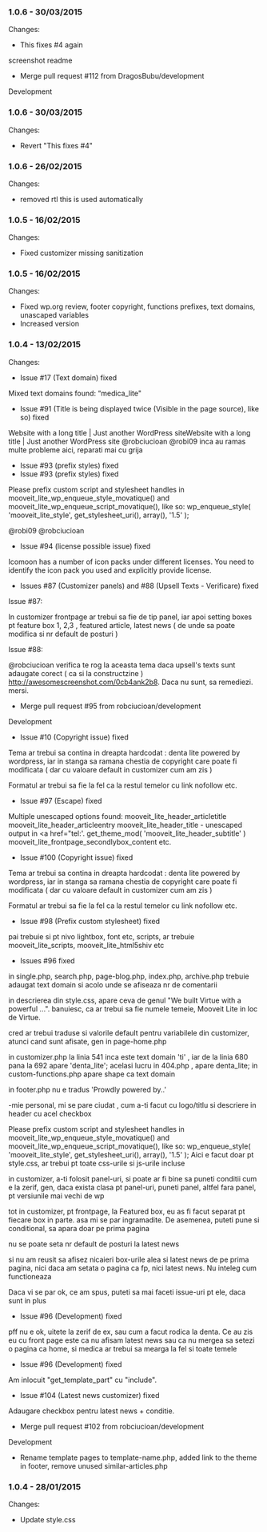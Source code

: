 

### 1.0.6 - 30/03/2015

 Changes: 


 * This fixes #4 again

screenshot
readme
 * Merge pull request #112 from DragosBubu/development

Development


### 1.0.6 - 30/03/2015

 Changes: 


 * Revert "This fixes #4"


### 1.0.6 - 26/02/2015

 Changes: 


 * removed rtl this is used automatically


### 1.0.5 - 16/02/2015

 Changes: 


 * Fixed customizer missing sanitization


### 1.0.5 - 16/02/2015

 Changes: 


 * Fixed wp.org review, footer copyright, functions prefixes, text domains, unascaped variables
 * Increased version


### 1.0.4 - 13/02/2015

 Changes: 


 * Issue #17 (Text domain) fixed

Mixed text domains found: “medica_lite"
 * Issue #91 (Title is being displayed twice (Visible in the page source), like so) fixed

Website with a long title | Just another WordPress siteWebsite with a
long title | Just another WordPress site
@robciucioan @robi09 inca au ramas multe probleme aici, reparati mai cu
grija
 * Issue #93 (prefix styles) fixed
 * Issue #93 (prefix styles) fixed

Please prefix custom script and stylesheet handles in
mooveit_lite_wp_enqueue_style_movatique() and
mooveit_lite_wp_enqueue_script_movatique(), like so:
wp_enqueue_style( 'mooveit_lite_style', get_stylesheet_uri(), array(),
'1.5' );

@robi09 @robciucioan
 * Issue #94 (license possible issue) fixed

Icomoon has a number of icon packs under different licenses. You need to
identify the icon pack you used and explicitly provide license.
 * Issues #87 (Customizer panels) and #88 (Upsell Texts - Verificare) fixed

Issue #87:

In customizer frontpage ar trebui sa fie de tip panel, iar apoi setting
boxes pt feature box 1, 2,3 , featured article, latest news ( de unde sa
poate modifica si nr default de posturi )

Issue #88:

@robciucioan verifica te rog la aceasta tema daca upsell's texts sunt
adaugate corect ( ca si la constructzine )
http://awesomescreenshot.com/0cb4ank2b8. Daca nu sunt, sa remediezi.
mersi.
 * Merge pull request #95 from robciucioan/development

Development
 * Issue #10 (Copyright issue) fixed

Tema ar trebui sa contina in dreapta hardcodat : denta lite powered by
wordpress, iar in stanga sa ramana chestia de copyright care poate fi
modificata ( dar cu valoare default in customizer cum am zis )

Formatul ar trebui sa fie la fel ca la restul temelor cu link nofollow
etc.
 * Issue #97 (Escape) fixed

Multiple unescaped options found:
mooveit_lite_header_articletitle
mooveit_lite_header_articleentry
mooveit_lite_header_title - unescaped output in <a href="tel:'.
get_theme_mod( 'mooveit_lite_header_subtitle' )
mooveit_lite_frontpage_secondlybox_content
etc.
 * Issue #100 (Copyright issue) fixed

Tema ar trebui sa contina in dreapta hardcodat : denta lite powered by
wordpress, iar in stanga sa ramana chestia de copyright care poate fi
modificata ( dar cu valoare default in customizer cum am zis )

Formatul ar trebui sa fie la fel ca la restul temelor cu link nofollow
etc.
 * Issue #98 (Prefix custom stylesheet) fixed

pai trebuie si pt nivo lightbox, font etc, scripts, ar trebuie
mooveit_lite_scripts, mooveit_lite_html5shiv etc
 * Issues #96 fixed

in single.php, search.php, page-blog.php, index.php, archive.php trebuie
adaugat text domain si acolo unde se afiseaza nr de comentarii

in descrierea din style.css, apare ceva de genul "We built Virtue with a
powerful ...". banuiesc, ca ar trebui sa fie numele temeie, Mooveit Lite
in loc de Virtue.

cred ar trebui traduse si valorile default pentru variabilele din
customizer, atunci cand sunt afisate, gen in page-home.php

in customizer.php la linia 541 inca este text domain 'ti' , iar de la
linia 680 pana la 692 apare 'denta_lite'; acelasi lucru in 404.php ,
apare denta_lite; in custom-functions.php apare shape ca text domain

in footer.php nu e tradus 'Prowdly powered by..'

-mie personal, mi se pare ciudat , cum a-ti facut cu logo/titlu si
descriere in header cu acel checkbox

Please prefix custom script and stylesheet handles in
mooveit_lite_wp_enqueue_style_movatique() and
mooveit_lite_wp_enqueue_script_movatique(), like so:
wp_enqueue_style( 'mooveit_lite_style', get_stylesheet_uri(), array(),
'1.5' );
Aici e facut doar pt style.css, ar trebui pt toate css-urile si js-urile
incluse

in customizer, a-ti folosit panel-uri, si poate ar fi bine sa puneti
conditii cum e la zerif, gen, daca exista clasa pt panel-uri, puneti
panel, altfel fara panel, pt versiunile mai vechi de wp

tot in customizer, pt frontpage, la Featured box, eu as fi facut separat
pt fiecare box in parte. asa mi se par ingramadite. De asemenea, puteti
pune si conditional, sa apara doar pe prima pagina

nu se poate seta nr default de posturi la latest news

si nu am reusit sa afisez nicaieri box-urile alea si latest news de pe
prima pagina, nici daca am setata o pagina ca fp, nici latest news. Nu
inteleg cum functioneaza

Daca vi se par ok, ce am spus, puteti sa mai faceti issue-uri pt ele,
daca sunt in plus
 * Issue #96 (Development) fixed

pff nu e ok, uitete la zerif de ex, sau cum a facut rodica la denta. Ce
au zis eu cu front page este ca nu afisam latest news sau ca nu mergea
sa setezi o pagina ca home, si medica ar trebui sa mearga la fel si
toate temele
 * Issue #96 (Development) fixed

Am inlocuit "get_template_part" cu "include".
 * Issue #104 (Latest news customizer) fixed

Adaugare checkbox pentru latest news + conditie.
 * Merge pull request #102 from robciucioan/development

Development
 * Rename template pages to template-name.php, added link to the theme in footer, remove unused similar-articles.php


### 1.0.4 - 28/01/2015

 Changes: 


 * Update style.css
